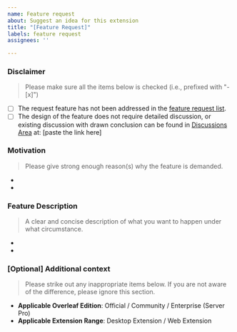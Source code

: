 ```yaml
---
name: Feature request
about: Suggest an idea for this extension
title: "[Feature Request]"
labels: feature request
assignees: ''

---
```


### Disclaimer
> Please make sure all the items below is checked (i.e., prefixed with "- [x]")
- [ ] The request feature has not been addressed in the [feature request list](https://github.com/iamhyc/Overleaf-Workshop/issues?q=is%3Aissue+label%3A%22feature+request%22+).
- [ ] The design of the feature does not require detailed discussion, or existing discussion with drawn conclusion can be found in [Discussions Area](https://github.com/iamhyc/Overleaf-Workshop/discussions) at: [paste the link here]

### Motivation
> Please give strong enough reason(s) why the feature is demanded.
-
- 

### Feature Description
> A clear and concise description of what you want to happen under what circumstance.
- 
- 

### [Optional] Additional context
> Please strike out any inappropriate items below. If you are not aware of the difference, please ignore this section.
- **Applicable Overleaf Edition**: Official / Community / Enterprise (Server Pro)
- **Applicable Extension Range**: Desktop Extension / Web Extension
